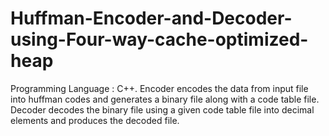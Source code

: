 # Huffman-Encoder-and-Decoder-using-Four-way-cache-optimized-heap
Programming Language : C++.
Encoder encodes the data from input file into huffman codes and generates a binary file along with a code table file.
Decoder decodes the binary file using a given code table file into decimal elements and produces the decoded file.
